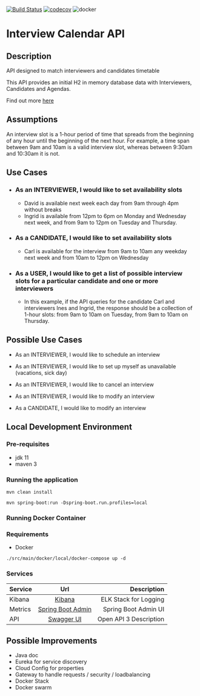 [![Build Status](https://travis-ci.com/saleco/interview-calendar-api.svg?branch=master)](https://travis-ci.com/saleco/interview-calendar-api)
[![codecov](https://codecov.io/gh/saleco/interview-calendar-api/branch/master/graph/badge.svg?token=cvjdCr32aQ)](https://codecov.io/gh/saleco/interview-calendar-api)
![docker](https://img.shields.io/docker/v/saleco/interview-calendar-api)
# Interview Calendar API 
## Description 
API designed to match interviewers and candidates timetable

This API provides an initial H2 in memory database data with Interviewers, Candidates and Agendas.

Find out more [here](https://github.com/saleco/interview-calendar-api/blob/master/src/main/java/com/github/saleco/interview/calendar/api/boostrap/InterviewCalendarAPILoader.java)

## Assumptions
An interview slot is a 1-hour period of time that spreads from the beginning of any 
hour until the beginning of the next hour. For example, a time span between 9am and
10am is a valid interview slot, whereas between 9:30am and 10:30am it is not.

## Use Cases

- ### As an INTERVIEWER, I would like to set availability slots
    - David is available next week each day from 9am through 4pm without breaks
    - Ingrid is available from 12pm to 6pm on Monday and Wednesday next week, and from 9am to 12pm on Tuesday and Thursday.

- ### As a CANDIDATE, I would like to set availability slots
    - Carl is available for the interview from 9am to 10am any weekday next week and from 10am to 12pm on Wednesday 
    
- ### As a USER, I would like to get a list of possible interview slots for a particular candidate and one or more interviewers
    - In this example, if the API queries for the candidate Carl and interviewers Ines and
      Ingrid, the response should be a collection of 1-hour slots: from 9am to 10am on
      Tuesday, from 9am to 10am on Thursday.
      
## Possible Use Cases

- As an INTERVIEWER, I would like to schedule an interview

- As an INTERVIEWER, I would like to set up myself as unavailable (vacations, sick day)

- As an INTERVIEWER, I would like to cancel an interview

- As an INTERVIEWER, I would like to modify an interview
  
- As a CANDIDATE, I would like to modify an interview

## Local Development Environment
### Pre-requisites
- jdk 11
- maven 3
### Running the application 
`mvn clean install`

`mvn spring-boot:run -Dspring-boot.run.profiles=local`

### Running Docker Container
### Requirements
- Docker

`./src/main/docker/local/docker-compose up -d`

### Services

| Service  |      Url                |  Description                             |
|----------|:-----------------------:|-----------------------------------------:|
| Kibana   |  [Kibana](http://localhost:5601/) | ELK Stack for Logging |
| Metrics  |  [Spring Boot Admin](http://localhost:1111/wallboard) | Spring Boot Admin UI |
| API      | [Swagger UI](http://localhost:8080/swagger-ui/index.html?configUrl=/v3/api-docs/swagger-config) | Open API 3 Description |

## Possible Improvements
- Java doc
- Eureka for service discovery
- Cloud Config for properties
- Gateway to handle requests / security / loadbalancing
- Docker Stack  
- Docker swarm 
